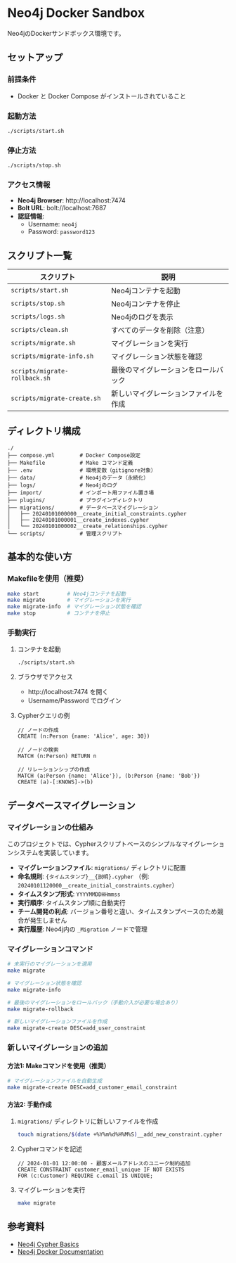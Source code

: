 # Neo4j Docker Sandbox

Neo4jのDockerサンドボックス環境です。

## セットアップ

### 前提条件
- Docker と Docker Compose がインストールされていること

### 起動方法
```bash
./scripts/start.sh
```

### 停止方法
```bash
./scripts/stop.sh
```

### アクセス情報
- **Neo4j Browser**: http://localhost:7474
- **Bolt URL**: bolt://localhost:7687
- **認証情報**:
  - Username: `neo4j`
  - Password: `password123`

## スクリプト一覧

| スクリプト | 説明 |
|-----------|------|
| `scripts/start.sh` | Neo4jコンテナを起動 |
| `scripts/stop.sh` | Neo4jコンテナを停止 |
| `scripts/logs.sh` | Neo4jのログを表示 |
| `scripts/clean.sh` | すべてのデータを削除（注意） |
| `scripts/migrate.sh` | マイグレーションを実行 |
| `scripts/migrate-info.sh` | マイグレーション状態を確認 |
| `scripts/migrate-rollback.sh` | 最後のマイグレーションをロールバック |
| `scripts/migrate-create.sh` | 新しいマイグレーションファイルを作成 |

## ディレクトリ構成

```
./
├── compose.yml        # Docker Compose設定
├── Makefile           # Make コマンド定義
├── .env               # 環境変数（gitignore対象）
├── data/              # Neo4jのデータ（永続化）
├── logs/              # Neo4jのログ
├── import/            # インポート用ファイル置き場
├── plugins/           # プラグインディレクトリ
├── migrations/        # データベースマイグレーション
│   ├── 20240101000000__create_initial_constraints.cypher
│   ├── 20240101000001__create_indexes.cypher
│   └── 20240101000002__create_relationships.cypher
└── scripts/           # 管理スクリプト
```

## 基本的な使い方

### Makefileを使用（推奨）

```bash
make start         # Neo4jコンテナを起動
make migrate       # マイグレーションを実行
make migrate-info  # マイグレーション状態を確認
make stop          # コンテナを停止
```

### 手動実行

1. コンテナを起動
   ```bash
   ./scripts/start.sh
   ```

2. ブラウザでアクセス
   - http://localhost:7474 を開く
   - Username/Password でログイン

3. Cypherクエリの例
   ```cypher
   // ノードの作成
   CREATE (n:Person {name: 'Alice', age: 30})

   // ノードの検索
   MATCH (n:Person) RETURN n

   // リレーションシップの作成
   MATCH (a:Person {name: 'Alice'}), (b:Person {name: 'Bob'})
   CREATE (a)-[:KNOWS]->(b)
   ```

## データベースマイグレーション

### マイグレーションの仕組み

このプロジェクトでは、Cypherスクリプトベースのシンプルなマイグレーションシステムを実装しています。

- **マイグレーションファイル**: `migrations/` ディレクトリに配置
- **命名規則**: `{タイムスタンプ}__{説明}.cypher` （例: `20240101120000__create_initial_constraints.cypher`）
- **タイムスタンプ形式**: `YYYYMMDDHHmmss`
- **実行順序**: タイムスタンプ順に自動実行
- **チーム開発の利点**: バージョン番号と違い、タイムスタンプベースのため競合が発生しません
- **実行履歴**: Neo4j内の `_Migration` ノードで管理

### マイグレーションコマンド

```bash
# 未実行のマイグレーションを適用
make migrate

# マイグレーション状態を確認
make migrate-info

# 最後のマイグレーションをロールバック（手動介入が必要な場合あり）
make migrate-rollback

# 新しいマイグレーションファイルを作成
make migrate-create DESC=add_user_constraint
```

### 新しいマイグレーションの追加

#### 方法1: Makeコマンドを使用（推奨）

```bash
# マイグレーションファイルを自動生成
make migrate-create DESC=add_customer_email_constraint
```

#### 方法2: 手動作成

1. `migrations/` ディレクトリに新しいファイルを作成
   ```bash
   touch migrations/$(date +%Y%m%d%H%M%S)__add_new_constraint.cypher
   ```

2. Cypherコマンドを記述
   ```cypher
   // 2024-01-01 12:00:00 - 顧客メールアドレスのユニーク制約追加
   CREATE CONSTRAINT customer_email_unique IF NOT EXISTS
   FOR (c:Customer) REQUIRE c.email IS UNIQUE;
   ```

3. マイグレーションを実行
   ```bash
   make migrate
   ```

## 参考資料
- [Neo4j Cypher Basics](https://neo4j.com/docs/getting-started/appendix/tutorials/guide-cypher-basics/)
- [Neo4j Docker Documentation](https://neo4j.com/docs/operations-manual/current/docker/)